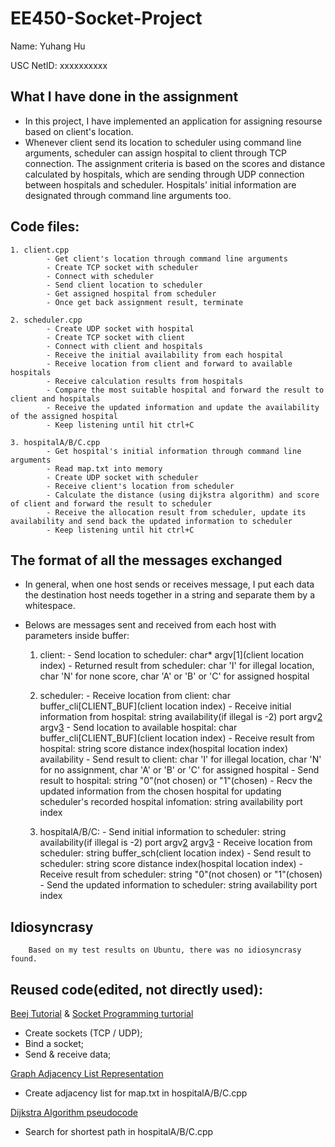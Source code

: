 # EE450-Socket-Project


Name: Yuhang Hu

USC NetID: xxxxxxxxxx


## What I have done in the assignment
* In this project, I have implemented an application for assigning resourse based on client's location.
* Whenever client send its location to scheduler using command line arguments, scheduler can assign hospital to client through TCP connection. The assignment criteria is based on the scores and distance calculated by hospitals, which are sending through UDP connection between hospitals and scheduler. Hospitals' initial information are designated through command line arguments too.


## Code files:
    1. client.cpp
            - Get client's location through command line arguments
            - Create TCP socket with scheduler
            - Connect with scheduler
            - Send client location to scheduler
            - Get assigned hospital from scheduler
            - Once get back assignment result, terminate

    2. scheduler.cpp
            - Create UDP socket with hospital
            - Create TCP socket with client
            - Connect with client and hospitals
            - Receive the initial availability from each hospital
            - Receive location from client and forward to available hospitals
            - Receive calculation results from hospitals
            - Compare the most suitable hospital and forward the result to client and hospitals
            - Receive the updated information and update the availability of the assigned hospital
            - Keep listening until hit ctrl+C

    3. hospitalA/B/C.cpp
            - Get hospital's initial information through command line arguments
            - Read map.txt into memory
            - Create UDP socket with scheduler
            - Receive client's location from scheduler
            - Calculate the distance (using dijkstra algorithm) and score of client and forward the result to scheduler
            - Receive the allocation result from scheduler, update its availability and send back the updated information to scheduler
            - Keep listening until hit ctrl+C


## The format of all the messages exchanged
* In general, when one host sends or receives message, I put each data the destination host needs together in a string and separate them by a whitespace.
* Belows are messages sent and received from each host with parameters inside buffer:


    1. client:
            - Send location to scheduler: char* argv[1](client location index)
            - Returned result from scheduler: char 'I' for illegal location, char 'N' for none score, char 'A' or 'B' or 'C' for assigned hospital

    2. scheduler:
            - Receive location from client: char buffer_cli[CLIENT_BUF](client location index)
            - Receive initial information from hospital: string availability(if illegal is -2) port argv[2](capacity) argv[3](occupancy)
            - Send location to available hospital: char buffer_cli[CLIENT_BUF](client location index)
            - Receive result from hospital: string score distance index(hospital location index) availability
            - Send result to client: char 'I' for illegal location, char 'N' for no assignment, char 'A' or 'B' or 'C' for assigned hospital
            - Send result to hospital: string "0"(not chosen) or "1"(chosen)
            - Recv the updated information from the chosen hospital for updating scheduler's recorded hospital infomation: string availability port index

    3. hospitalA/B/C:
            - Send initial information to scheduler:  string availability(if illegal is -2) port argv[2](capacity) argv[3](occupancy)
            - Receive location from scheduler: string buffer_sch(client location index)
            - Send result to scheduler: string score distance index(hospital location index)
            - Receive result from scheduler: string "0"(not chosen) or "1"(chosen)
            - Send the updated information to scheduler: string availability port index


## Idiosyncrasy
        Based on my test results on Ubuntu, there was no idiosyncrasy found.


## Reused code(edited, not directly used):
[Beej Tutorial](http://www.beej.us/guide/bgnet/) & [Socket Programming turtorial](https://www.youtube.com/watch?v=cNdlrbZSkyQ&list=RDCMUC4LMPKWdhfFlJrJ1BHmRhMQ&index=1)
* Create sockets (TCP / UDP);
* Bind a socket;
* Send & receive data;
        

[Graph Adjacency List Representation](https://www.youtube.com/watch?v=drpdVQq5-mk&list=PLl4Y2XuUavmtTOvFcW3HfI1oQ3hsgkB3a&index=5)
* Create adjacency list for map.txt in hospitalA/B/C.cpp
        

[Dijkstra Algorithm pseudocode](https://en.wikipedia.org/wiki/Dijkstra%27s_algorithm)
* Search for shortest path in hospitalA/B/C.cpp
